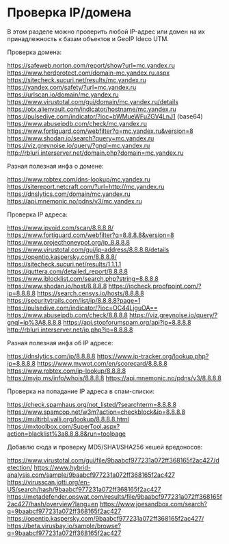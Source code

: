 # Проверка IP/домена

В этом разделе можно проверить любой IP-адрес или домен на их принадлежность к базам объектов и GeoIP Ideco UTM.

Проверка домена:

https://safeweb.norton.com/report/show?url=mc.yandex.ru
https://www.herdprotect.com/domain-mc.yandex.ru.aspx
https://sitecheck.sucuri.net/results/mc.yandex.ru
https://yandex.com/safety/?url=mc.yandex.ru
https://urlscan.io/domain/mc.yandex.ru
https://www.virustotal.com/gui/domain/mc.yandex.ru/details
https://otx.alienvault.com/indicator/hostname/mc.yandex.ru
https://pulsedive.com/indicator/?ioc=bWMueWFuZGV4LnJ1 (base64)
https://www.abuseipdb.com/check/mc.yandex.ru
https://www.fortiguard.com/webfilter?q=mc.yandex.ru&version=8
https://www.shodan.io/search?query=mc.yandex.ru
https://viz.greynoise.io/query/?gnql=mc.yandex.ru
http://rbluri.interserver.net/domain.php?domain=mc.yandex.ru

Разная полезная инфа о домене:

https://www.robtex.com/dns-lookup/mc.yandex.ru
https://sitereport.netcraft.com/?url=http://mc.yandex.ru
https://dnslytics.com/domain/mc.yandex.ru
https://api.mnemonic.no/pdns/v3/mc.yandex.ru

Проверка IP адреса:

https://www.ipvoid.com/scan/8.8.8.8/
https://www.fortiguard.com/webfilter?q=8.8.8.8&version=8
https://www.projecthoneypot.org/ip_8.8.8.8
https://www.virustotal.com/gui/ip-address/8.8.8.8/details
https://opentip.kaspersky.com/8.8.8.8/
https://sitecheck.sucuri.net/results/1.1.1.1
https://quttera.com/detailed_report/8.8.8.8
https://www.iblocklist.com/search.php?string=8.8.8.8
https://www.shodan.io/host/8.8.8.8
https://ipcheck.proofpoint.com/?ip=8.8.8.8
https://search.censys.io/hosts/8.8.8.8
https://securitytrails.com/list/ip/8.8.8.8?page=1
https://pulsedive.com/indicator/?ioc=OC44LjguOA==
https://www.abuseipdb.com/check/8.8.8.8
https://viz.greynoise.io/query/?gnql=ip%3A8.8.8.8
https://api.stopforumspam.org/api?ip=8.8.8.8
http://rbluri.interserver.net/ip.php?ip=8.8.8.8

Разная полезная инфа об IP адресе:

https://dnslytics.com/ip/8.8.8.8
https://www.ip-tracker.org/lookup.php?ip=8.8.8.8
https://www.mywot.com/en/scorecard/8.8.8.8
https://www.robtex.com/ip-lookup/8.8.8.8
https://myip.ms/info/whois/8.8.8.8
https://api.mnemonic.no/pdns/v3/8.8.8.8

Проверка на попадание IP адреса в спам-списки:

https://check.spamhaus.org/not_listed/?searchterm=8.8.8.8
https://www.spamcop.net/w3m?action=checkblock&ip=8.8.8.8
https://multirbl.valli.org/lookup/8.8.8.8.html
https://mxtoolbox.com/SuperTool.aspx?action=blacklist%3a8.8.8.8&run=toolpage

Добавлю сюда и проверку MD5/SHA1/SHA256 хешей вредоносов:

https://www.virustotal.com/gui/file/9baabcf977231a072ff368165f2ac427/detection/
https://www.hybrid-analysis.com/sample/9baabcf977231a072ff368165f2ac427
https://virusscan.jotti.org/en-US/search/hash/9baabcf977231a072ff368165f2ac427
https://metadefender.opswat.com/results/file/9baabcf977231a072ff368165f2ac427/hash/overview?lang=en
https://www.joesandbox.com/search?q=9baabcf977231a072ff368165f2ac427
https://opentip.kaspersky.com/9baabcf977231a072ff368165f2ac427/
https://beta.virusbay.io/sample/browse?q=9baabcf977231a072ff368165f2ac427